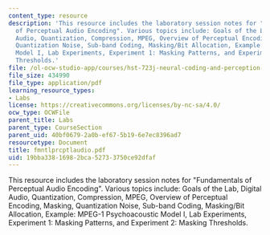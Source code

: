 ```yaml
---
content_type: resource
description: 'This resource includes the laboratory session notes for "Fundamentals
  of Perceptual Audio Encoding". Various topics include: Goals of the Lab, Digital
  Audio, Quantization, Compression, MPEG, Overview of Perceptual Encoding, Masking,
  Quantization Noise, Sub-band Coding, Masking/Bit Allocation, Example: MPEG-1 Psychoacoustic
  Model I, Lab Experiments, Experiment 1: Masking Patterns, and Experiment 2: Masking
  Thresholds.'
file: /ol-ocw-studio-app/courses/hst-723j-neural-coding-and-perception-of-sound-spring-2005/19bba33816982bca52733750ce92dfaf_fmntlprcptlaudio.pdf
file_size: 434990
file_type: application/pdf
learning_resource_types:
- Labs
license: https://creativecommons.org/licenses/by-nc-sa/4.0/
ocw_type: OCWFile
parent_title: Labs
parent_type: CourseSection
parent_uid: 40bf0679-2a0b-ef67-5b19-6e7ec8396ad7
resourcetype: Document
title: fmntlprcptlaudio.pdf
uid: 19bba338-1698-2bca-5273-3750ce92dfaf
---
```

This resource includes the laboratory session notes for "Fundamentals of Perceptual Audio Encoding". Various topics include: Goals of the Lab, Digital Audio, Quantization, Compression, MPEG, Overview of Perceptual Encoding, Masking, Quantization Noise, Sub-band Coding, Masking/Bit Allocation, Example: MPEG-1 Psychoacoustic Model I, Lab Experiments, Experiment 1: Masking Patterns, and Experiment 2: Masking Thresholds.
